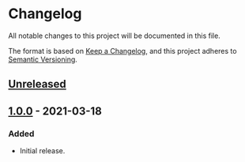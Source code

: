 # Changelog
All notable changes to this project will be documented in this file.

The format is based on [Keep a Changelog](https://keepachangelog.com/en/1.0.0/),
and this project adheres to [Semantic Versioning](https://semver.org/spec/v2.0.0.html).

## [Unreleased]

## [1.0.0] - 2021-03-18
### Added
- Initial release.

[Unreleased]: https://github.com/uoe-dlam/people-and-money-days/compare/v1.0.0...HEAD
[1.0.0]: https://github.com/uoe-dlam/people-and-money-days/releases/tag/v1.0.0
